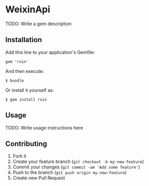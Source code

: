 # WeixinApi

TODO: Write a gem description

## Installation

Add this line to your application's Gemfile:

    gem 'rxin'

And then execute:

    $ bundle

Or install it yourself as:

    $ gem install rxin

## Usage

TODO: Write usage instructions here

## Contributing

1. Fork it
2. Create your feature branch (`git checkout -b my-new-feature`)
3. Commit your changes (`git commit -am 'Add some feature'`)
4. Push to the branch (`git push origin my-new-feature`)
5. Create new Pull Request

